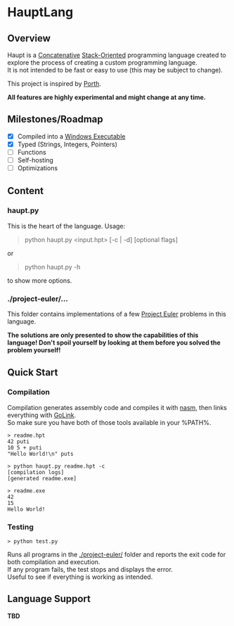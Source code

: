 # HauptLang
## Overview
Haupt is a [Concatenative](https://en.wikipedia.org/wiki/Concatenative_programming_language) [Stack-Oriented](https://en.wikipedia.org/wiki/Stack-oriented_programming) programming language created to explore the process of creating a custom programming language.  
It is not intended to be fast or easy to use (this may be subject to change).

This project is inspired by [Porth](https://www.youtube.com/watch?v=8QP2fDBIxjM&list=PLpM-Dvs8t0VbMZA7wW9aR3EtBqe2kinu4).

**All features are highly experimental and might change at any time.**

## Milestones/Roadmap
- [x] Compiled into a [Windows Executable](https://en.wikipedia.org/wiki/Portable_Executable)
- [x] Typed (Strings, Integers, Pointers)
- [ ] Functions
- [ ] Self-hosting
- [ ] Optimizations

## Content
### haupt.py
This is the heart of the language.
Usage:
> python haupt.py <input.hpt> [-c | -d] [optional flags]

or

> python haupt.py -h

to show more options.

### ./project-euler/...
This folder contains implementations of a few [Project Euler](https://projecteuler.net/) problems in this language.

**The solutions are only presented to show the capabilities of this language! Don't spoil yourself by looking at them before you solved the problem yourself!**

## Quick Start
### Compilation
Compilation generates assembly code and compiles it with [nasm](https://www.nasm.us/), then links everything with [GoLink](https://www.godevtool.com/).  
So make sure you have both of those tools available in your %PATH%.

```console
> readme.hpt
42 puti
10 5 + puti
"Hello World!\n" puts
```
```console
> python haupt.py readme.hpt -c
[compilation logs]
[generated readme.exe]
```
```console
> readme.exe
42
15
Hello World!
```

### Testing
```console
> python test.py
```
Runs all programs in the [./project-euler/](#project-euler) folder
and reports the exit code for both compilation and execution.  
If any program fails, the test stops and displays the error.  
Useful to see if everything is working as intended.

## Language Support
**TBD**
